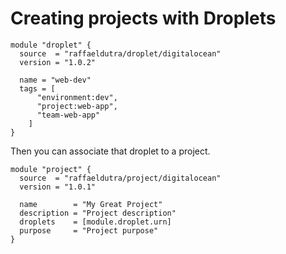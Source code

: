 # Creating projects with Droplets

```hcl
module "droplet" {
  source  = "raffaeldutra/droplet/digitalocean"
  version = "1.0.2"

  name = "web-dev"
  tags = [
      "environment:dev",
      "project:web-app",
      "team-web-app"
    ]
}
```

Then you can associate that droplet to a project.

```hcl
module "project" {
  source  = "raffaeldutra/project/digitalocean"
  version = "1.0.1"

  name        = "My Great Project"
  description = "Project description"
  droplets    = [module.droplet.urn]
  purpose     = "Project purpose"
}
```
